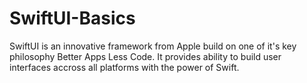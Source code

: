 # SwiftUI-Basics
SwiftUI is an innovative framework from Apple build on one of it's key philosophy Better Apps Less Code. It provides ability to build user interfaces accross all platforms with the power of Swift.
